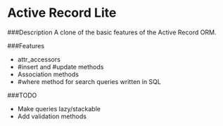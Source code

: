 # Active Record Lite

###Description
A clone of the basic features of the Active Record ORM.

###Features
* attr_accessors
* #insert and #update methods
* Association methods
* #where method for search queries written in SQL

###TODO
* Make queries lazy/stackable
* Add validation methods
